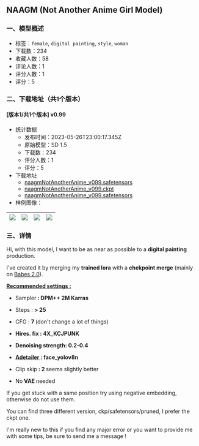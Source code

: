 ## NAAGM (Not Another Anime Girl Model)
### 一、模型概述

- 标签：`female`, `digital painting`, `style`, `woman`
- 下载数：234
- 收藏人数：58
- 评论人数：1
- 评分人数：1
- 评分：5

### 二、下载地址（共1个版本）

#### [版本1/共1个版本] v0.99

- 统计数据
  - 发布时间：2023-05-26T23:00:17.345Z
  - 原始模型：SD 1.5
  - 下载数：234
  - 评分人数：1
  - 评分：5
- 下载地址
  - [naagmNotAnotherAnime_v099.safetensors](https://civitai.com/api/download/models/82232)
  - [naagmNotAnotherAnime_v099.ckpt](https://civitai.com/api/download/models/82232?type=Model&format=PickleTensor&size=full&fp=fp16)
  - [naagmNotAnotherAnime_v099.safetensors](https://civitai.com/api/download/models/82232?type=Model&format=SafeTensor&size=full&fp=fp16)
- 样例图像：

| <img src="https://image.civitai.com/xG1nkqKTMzGDvpLrqFT7WA/b3c124f5-c8b3-43cd-b1df-044da551a681/width=450/924608.jpeg" /> | <img src="https://image.civitai.com/xG1nkqKTMzGDvpLrqFT7WA/6c38d8c3-a83d-4da2-8086-0e73a860adb8/width=450/924596.jpeg" /> | <img src="https://image.civitai.com/xG1nkqKTMzGDvpLrqFT7WA/57b35873-bf6e-4db1-8172-66cbbbe4fcfb/width=450/924598.jpeg" /> | <img src="https://image.civitai.com/xG1nkqKTMzGDvpLrqFT7WA/62ee9739-68d8-4c07-9f47-1d4ddba62bcd/width=450/924595.jpeg" /> |
| ---- | ---- | ---- | ---- |


### 三、详情
<p>Hi, with this model, I want to be as near as possible to a <strong>digital painting</strong> production.<br /></p><p>I've created it by merging my <strong>trained lora</strong> with a <strong>chekpoint merge</strong> (mainly on <a target="_blank" rel="ugc" href="https://civitai.com/models/2220/babes">Babes 2.0</a>).</p><p></p><p><strong><u>Recommended settings :</u></strong></p><ul><li><p>Sampler<strong> : DPM++ 2M Karras</strong></p></li><li><p>Steps : <strong>&gt; 25</strong></p></li><li><p>CFG : <strong>7 </strong>(don't change a lot of things)</p></li><li><p><strong>Hires. fix : 4X_KCJPUNK</strong></p></li><li><p><strong>Denoising strength: 0.2-0.4</strong></p></li><li><p><a target="_blank" rel="ugc" href="https://github.com/Bing-su/adetailer"><strong>Adetailer </strong></a><strong>: face_yolov8n</strong></p></li><li><p>Clip skip<strong> : 2 </strong>seems slightly better</p></li><li><p>No<strong> VAE </strong>needed</p></li></ul><p></p><p>If you get stuck with a same position try using negative embedding, otherwise do not use them.</p><p>You can find three different version, ckp/safetensors/pruned, I prefer the ckpt one.</p><p></p><p>I'm really new to this if you find any major error or you want to provide me with some tips, be sure to send me a message !</p>